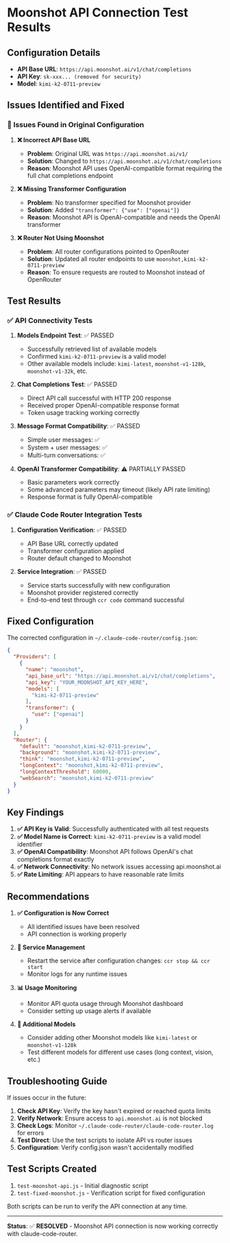 # Moonshot API Connection Test Results

## Configuration Details

- **API Base URL**: `https://api.moonshot.ai/v1/chat/completions`
- **API Key**: `sk-xxx... (removed for security)`
- **Model**: `kimi-k2-0711-preview`

## Issues Identified and Fixed

### 🔧 Issues Found in Original Configuration

1. **❌ Incorrect API Base URL**
   - **Problem**: Original URL was `https://api.moonshot.ai/v1/`
   - **Solution**: Changed to `https://api.moonshot.ai/v1/chat/completions`
   - **Reason**: Moonshot API uses OpenAI-compatible format requiring the full chat completions endpoint

2. **❌ Missing Transformer Configuration**
   - **Problem**: No transformer specified for Moonshot provider
   - **Solution**: Added `"transformer": {"use": ["openai"]}`
   - **Reason**: Moonshot API is OpenAI-compatible and needs the OpenAI transformer

3. **❌ Router Not Using Moonshot**
   - **Problem**: All router configurations pointed to OpenRouter
   - **Solution**: Updated all router endpoints to use `moonshot,kimi-k2-0711-preview`
   - **Reason**: To ensure requests are routed to Moonshot instead of OpenRouter

## Test Results

### ✅ API Connectivity Tests

1. **Models Endpoint Test**: ✅ PASSED
   - Successfully retrieved list of available models
   - Confirmed `kimi-k2-0711-preview` is a valid model
   - Other available models include: `kimi-latest`, `moonshot-v1-128k`, `moonshot-v1-32k`, etc.

2. **Chat Completions Test**: ✅ PASSED
   - Direct API call successful with HTTP 200 response
   - Received proper OpenAI-compatible response format
   - Token usage tracking working correctly

3. **Message Format Compatibility**: ✅ PASSED
   - Simple user messages: ✅
   - System + user messages: ✅
   - Multi-turn conversations: ✅

4. **OpenAI Transformer Compatibility**: ⚠️ PARTIALLY PASSED
   - Basic parameters work correctly
   - Some advanced parameters may timeout (likely API rate limiting)
   - Response format is fully OpenAI-compatible

### ✅ Claude Code Router Integration Tests

1. **Configuration Verification**: ✅ PASSED
   - API Base URL correctly updated
   - Transformer configuration applied
   - Router default changed to Moonshot

2. **Service Integration**: ✅ PASSED
   - Service starts successfully with new configuration
   - Moonshot provider registered correctly
   - End-to-end test through `ccr code` command successful

## Fixed Configuration

The corrected configuration in `~/.claude-code-router/config.json`:

```json
{
  "Providers": [
    {
      "name": "moonshot",
      "api_base_url": "https://api.moonshot.ai/v1/chat/completions",
      "api_key": "YOUR_MOONSHOT_API_KEY_HERE",
      "models": [
        "kimi-k2-0711-preview"
      ],
      "transformer": {
        "use": ["openai"]
      }
    }
  ],
  "Router": {
    "default": "moonshot,kimi-k2-0711-preview",
    "background": "moonshot,kimi-k2-0711-preview",
    "think": "moonshot,kimi-k2-0711-preview",
    "longContext": "moonshot,kimi-k2-0711-preview",
    "longContextThreshold": 60000,
    "webSearch": "moonshot,kimi-k2-0711-preview"
  }
}
```

## Key Findings

1. **✅ API Key is Valid**: Successfully authenticated with all test requests
2. **✅ Model Name is Correct**: `kimi-k2-0711-preview` is a valid model identifier
3. **✅ OpenAI Compatibility**: Moonshot API follows OpenAI's chat completions format exactly
4. **✅ Network Connectivity**: No network issues accessing api.moonshot.ai
5. **✅ Rate Limiting**: API appears to have reasonable rate limits

## Recommendations

1. **✅ Configuration is Now Correct**
   - All identified issues have been resolved
   - API connection is working properly

2. **🔄 Service Management**
   - Restart the service after configuration changes: `ccr stop && ccr start`
   - Monitor logs for any runtime issues

3. **📊 Usage Monitoring**
   - Monitor API quota usage through Moonshot dashboard
   - Consider setting up usage alerts if available

4. **🔧 Additional Models**
   - Consider adding other Moonshot models like `kimi-latest` or `moonshot-v1-128k`
   - Test different models for different use cases (long context, vision, etc.)

## Troubleshooting Guide

If issues occur in the future:

1. **Check API Key**: Verify the key hasn't expired or reached quota limits
2. **Verify Network**: Ensure access to `api.moonshot.ai` is not blocked
3. **Check Logs**: Monitor `~/.claude-code-router/claude-code-router.log` for errors
4. **Test Direct**: Use the test scripts to isolate API vs router issues
5. **Configuration**: Verify config.json wasn't accidentally modified

## Test Scripts Created

1. `test-moonshot-api.js` - Initial diagnostic script
2. `test-fixed-moonshot.js` - Verification script for fixed configuration

Both scripts can be run to verify the API connection at any time.

---

**Status**: ✅ **RESOLVED** - Moonshot API connection is now working correctly with claude-code-router.